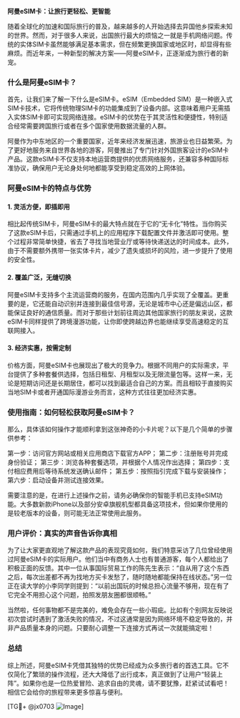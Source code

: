 **阿曼eSIM卡：让旅行更轻松、更智能**

随着全球化的加速和国际旅行的普及，越来越多的人开始选择去异国他乡探索未知的世界。然而，对于很多人来说，出国旅行最大的烦恼之一就是手机网络问题。传统的实体SIM卡虽然能够满足基本需求，但在频繁更换国家或地区时，却显得有些麻烦。而近年来，一种新型的解决方案——阿曼eSIM卡，正逐渐成为旅行者的新宠。

### 什么是阿曼eSIM卡？

首先，让我们来了解一下什么是eSIM卡。eSIM（Embedded SIM）是一种嵌入式SIM卡技术，它将传统物理SIM卡的功能集成到了设备内部。这意味着用户无需插入实体SIM卡即可实现网络连接。eSIM卡的优势在于其灵活性和便捷性，特别适合经常需要跨国旅行或者在多个国家使用数据流量的人群。

阿曼作为中东地区的一个重要国家，近年来经济发展迅速，旅游业也日益繁荣。为了更好地服务来自世界各地的游客，阿曼推出了专门针对外国旅客设计的eSIM卡产品。这款eSIM卡不仅支持本地运营商提供的优质网络服务，还兼容多种国际标准协议，确保用户无论身处何地都能享受到稳定高效的上网体验。

### 阿曼eSIM卡的特点与优势

#### 1. 灵活方便，即插即用
相比起传统SIM卡，阿曼eSIM卡的最大特点就在于它的“无卡化”特性。当你购买了这款eSIM卡后，只需通过手机上的应用程序下载配置文件并激活即可使用。整个过程非常简单快捷，省去了寻找当地营业厅或等待快递送达的时间成本。此外，由于不需要额外携带一张实体卡片，减少了遗失或损坏的风险，进一步提升了使用的安全性。

#### 2. 覆盖广泛，无缝切换
阿曼eSIM卡支持多个主流运营商的服务，在国内范围内几乎实现了全覆盖。更重要的是，它还能自动识别并连接到最佳信号源，无论是城市中心还是偏远山区，都能保证良好的通信质量。而对于那些计划前往周边其他国家旅行的朋友来说，这款eSIM卡同样提供了跨境漫游功能，让你即使跨越边界也能继续享受高速稳定的互联网接入。

#### 3. 经济实惠，按需定制
价格方面，阿曼eSIM卡也展现出了极大的竞争力。根据不同用户的实际需求，平台提供了多种套餐供选择，包括日租型、月租型以及无限流量包等。这样一来，无论是短期访问还是长期居住，都可以找到最适合自己的方案。而且相较于直接购买当地SIM卡或者开通国际漫游业务而言，这种方式往往更加经济实惠。

### 使用指南：如何轻松获取阿曼eSIM卡？

那么，具体该如何操作才能顺利拿到这张神奇的小卡片呢？以下是几个简单的步骤供参考：

第一步：访问官方网站或相关应用商店下载官方APP；
第二步：注册账号并完成身份验证；
第三步：浏览各种套餐选项，并根据个人情况作出选择；
第四步：支付相应费用后等待系统发送确认邮件；
第五步：按照指引完成下载与安装操作；
第六步：启动设备并测试连接效果。

需要注意的是，在进行上述操作之前，请务必确保你的智能手机已支持eSIM功能。大多数新款iPhone以及部分安卓旗舰机型都具备这项技术，但如果你使用的是较老版本的设备，则可能无法正常使用此服务。

### 用户评价：真实的声音告诉你真相

为了让大家更直观地了解这款产品的表现究竟如何，我们特意采访了几位曾经使用过阿曼eSIM卡的实际用户。他们当中有商务人士也有普通游客，每个人都给出了积极正面的反馈。其中一位从事国际贸易工作的陈先生表示：“自从用了这个东西之后，每次出差都不再为找地方买卡发愁了，随时随地都能保持在线状态。”另一位正在读大学的小李同学则提到：“以前出国玩的时候总担心流量不够用，现在有了它完全不用担心这个问题，拍照发朋友圈都很顺畅。”

当然啦，任何事物都不是完美的，难免会存在一些小瑕疵。比如有个别网友反映说初次尝试时遇到了激活失败的情况，不过这通常是因为网络环境不稳定导致的，并非产品质量本身的问题。只要耐心调整一下连接方式再试一次就能搞定啦！

### 总结

综上所述，阿曼eSIM卡凭借其独特的优势已经成为众多旅行者的首选工具。它不仅简化了繁琐的操作流程，还大大降低了出行成本，真正做到了让用户“轻装上阵”。如果你也是一位热爱冒险、追求自由的灵魂，请不要犹豫，赶紧试试看吧！相信它会给你的旅程带来更多惊喜与便利。

[TG💪+ @jx0703 ![Image](https://github.com/user-attachments/assets/dbca1d08-cadb-493c-b0ec-ad6f7a83f270)]